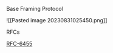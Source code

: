 Base Framing Protocol

![[Pasted image 20230831025450.png]]

RFCs

[RFC-6455](https://datatracker.ietf.org/doc/html/rfc6455)